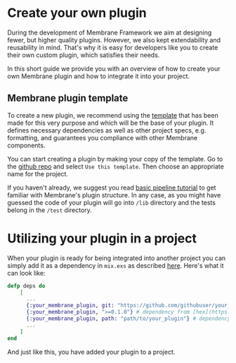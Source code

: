 # Create your own plugin

During the development of Membrane Framework we aim at designing fewer, but higher quality plugins. However, we also kept extendability and reusability in mind. That's why it is easy for developers like you to create their own custom plugin, which satisfies their needs.

In this short guide we provide you with an overview of how to create your own Membrane plugin and how to integrate it into your project.

## Membrane plugin template

To create a new plugin, we recommend using the [template](https://github.com/membraneframework/membrane_template_plugin) that has been made for this very purpose and which will be the base of your plugin.
It defines necessary dependencies as well as other project specs, e.g. formatting, and guarantees you compliance with other Membrane components.

You can start creating a plugin by making your copy of the template. Go to the [github repo](https://github.com/membraneframework/membrane_template_plugin) and select `Use this template`. Then choose an appropriate name for the project.

If you haven't already, we suggest you read [basic pipeline tutorial](/basic_pipeline/01.0_Introduction.md) to get familiar with Membrane's plugin structure. In any case, as you might have guessed the code of your plugin will go into `/lib` directory and the tests belong in the `/test` directory.

# Utilizing your plugin in a project

When your plugin is ready for being integrated into another project you can simply add it as a dependency in `mix.exs` as described [here](https://hexdocs.pm/mix/Mix.Tasks.Deps.html). Here's what it can look like:

```Elixir
defp deps do
    [
      ...
      {:your_membrane_plugin, git: "https://github.com/githubuser/your_membrane_plugin", tag: "0.1"} # dependency from github
      {:your_membrane_plugin, ">=0.1.0"} # dependency from [hex](https://hex.pm/)
      {:your_membrane_plugin, path: "path/to/your_plugin"} # dependency from local file
      ...
    ]
end 
```

And just like this, you have added your plugin to a project.
